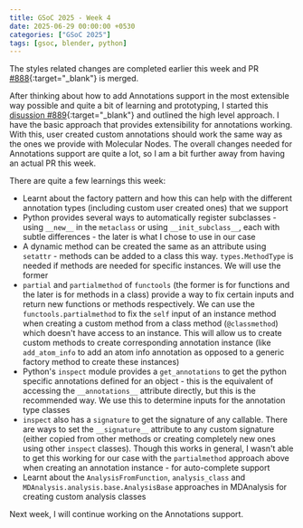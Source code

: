 ```yaml
---
title: GSoC 2025 - Week 4
date: 2025-06-29 00:00:00 +0530
categories: ["GSoC 2025"]
tags: [gsoc, blender, python]
---
```


The styles related changes are completed earlier this week and PR [#888](https://github.com/BradyAJohnston/MolecularNodes/pull/888){:target="_blank"} is merged.

After thinking about how to add Annotations support in the most extensible way possible and quite a bit of learning and prototyping, I started this [disussion #889](https://github.com/BradyAJohnston/MolecularNodes/discussions/889){:target="_blank"} and outlined the high level approach. I have the basic approach that provides extensibility for annotations working. With this, user created custom annotations should work the same way as the ones we provide with Molecular Nodes. The overall changes needed for Annotations support are quite a lot, so I am a bit further away from having an actual PR this week.

There are quite a few learnings this week:

- Learnt about the factory pattern and how this can help with the different annotation types (including custom user created ones) that we support
- Python provides several ways to automatically register subclasses - using `__new__` in the `metaclass` or using `__init_subclass__`, each with subtle differences - the later is what I chose to use in our case
- A dynamic method can be created the same as an attribute using `setattr` - methods can be added to a class this way. `types.MethodType` is needed if methods are needed for specific instances. We will use the former
- `partial` and `partialmethod` of `functools` (the former is for functions and the later is for methods in a class) provide a way to fix certain inputs and return new functions or methods respectively. We can use the `functools.partialmethod` to fix the `self` input of an instance method when creating a custom method from a class method (`@classmethod`) which doesn't have access to an instance. This will allow us to create custom methods to create corresponding annotation instance (like `add_atom_info` to add an atom info annotation as opposed to a generic factory method to create these instances)
- Python's `inspect` module provides a `get_annotations` to get the python specific annotations defined for an object - this is the equivalent of accessing the `__annotations__` attribute directly, but this is the recommended way. We use this to determine inputs for the annotation type classes
- `inspect` also has a `signature` to get the signature of any callable. There are ways to set the `__signature__` attribute to any custom signature (either copied from other methods or creating completely new ones using other `inspect` classes). Though this works in general, I wasn't able to get this working for our case with the `partialmethod` approach above when creating an annotation instance - for auto-complete support
- Learnt about the `AnalysisFromFunction`, `analysis_class` and `MDAnalysis.analysis.base.AnalysisBase` approaches in MDAnalysis for creating custom analysis classes

Next week, I will continue working on the Annotations support.
